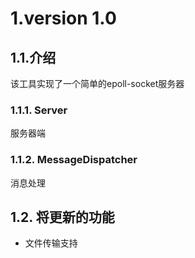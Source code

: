 # 1.version 1.0
## 1.1.介绍
该工具实现了一个简单的epoll-socket服务器
### 1.1.1. Server
服务器端
### 1.1.2. MessageDispatcher
消息处理

## 1.2. 将更新的功能
* 文件传输支持